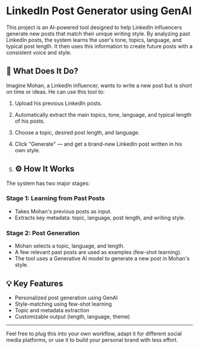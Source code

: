 # LinkedIn Post Generator using GenAI

This project is an AI-powered tool designed to help LinkedIn influencers generate new posts that match their unique writing style. By analyzing past LinkedIn posts, the system learns the user's tone, topics, language, and typical post length. It then uses this information to create future posts with a consistent voice and style.

## 🧠 What Does It Do?

Imagine Mohan, a LinkedIn influencer, wants to write a new post but is short on time or ideas. He can use this tool to:
1. Upload his previous LinkedIn posts.
2. Automatically extract the main topics, tone, language, and typical length of his posts.
3. Choose a topic, desired post length, and language.
4. Click "Generate" — and get a brand-new LinkedIn post written in his own style.

5. ## ⚙️ How It Works

The system has two major stages:

### Stage 1: Learning from Past Posts
- Takes Mohan's previous posts as input.
- Extracts key metadata: topic, language, post length, and writing style.

### Stage 2: Post Generation
- Mohan selects a topic, language, and length.
- A few relevant past posts are used as examples (few-shot learning).
- The tool uses a Generative AI model to generate a new post in Mohan's style.

## 💡 Key Features

- Personalized post generation using GenAI
- Style-matching using few-shot learning
- Topic and metadata extraction
- Customizable output (length, language, theme)

---

Feel free to plug this into your own workflow, adapt it for different social media platforms, or use it to build your personal brand with less effort.
